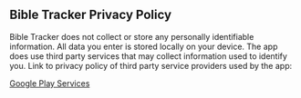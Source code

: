 ## Bible Tracker Privacy Policy

Bible Tracker does not collect or store any personally identifiable information. All data you enter is stored locally on your device. The app does use third party services that may collect information used to identify you. Link to privacy policy of third party service providers used by the app:

[Google Play Services](https://policies.google.com/privacy)
